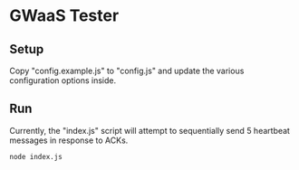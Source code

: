 GWaaS Tester
====

Setup
----

Copy "config.example.js" to "config.js" and update the various configuration options inside.

Run
----

Currently, the "index.js" script will attempt to sequentially send 5 heartbeat messages in response to ACKs.

    node index.js
